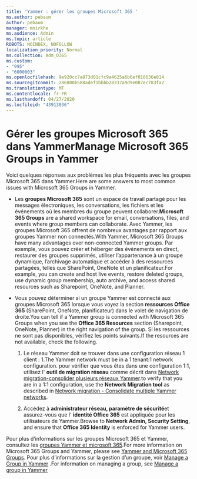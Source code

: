 ```yaml
---
title: 'Yammer : gérer les groupes Microsoft 365 '
ms.author: pebaum
author: pebaum
manager: mnirkhe
ms.audience: Admin
ms.topic: article
ROBOTS: NOINDEX, NOFOLLOW
localization_priority: Normal
ms.collection: Adm_O365
ms.custom:
- "995"
- "6000003"
ms.openlocfilehash: 9e920cc7a873d01cfc9a4625a6b6ef018636e814
ms.sourcegitcommit: 286000b588adef1bbbb28337a9d9e087ec783fa2
ms.translationtype: MT
ms.contentlocale: fr-FR
ms.lasthandoff: 04/27/2020
ms.locfileid: "43913036"
---
```

# <a name="manage-microsoft-365-groups-in-yammer"></a><span data-ttu-id="83016-102">Gérer les groupes Microsoft 365 dans Yammer</span><span class="sxs-lookup"><span data-stu-id="83016-102">Manage Microsoft 365 Groups in Yammer</span></span>

<span data-ttu-id="83016-103">Voici quelques réponses aux problèmes les plus fréquents avec les groupes Microsoft 365 dans Yammer.</span><span class="sxs-lookup"><span data-stu-id="83016-103">Here are some answers to most common issues with Microsoft 365 Groups in Yammer.</span></span>

* <span data-ttu-id="83016-104">Les **groupes Microsoft 365** sont un espace de travail partagé pour les messages électroniques, les conversations, les fichiers et les événements où les membres du groupe peuvent collaborer.</span><span class="sxs-lookup"><span data-stu-id="83016-104">**Microsoft 365 Groups** are a shared workspace for email, conversations, files, and events where group members can collaborate.</span></span> <span data-ttu-id="83016-105">Avec Yammer, les groupes Microsoft 365 offrent de nombreux avantages par rapport aux groupes Yammer non connectés.</span><span class="sxs-lookup"><span data-stu-id="83016-105">With Yammer, Microsoft 365 Groups have many advantages over non-connected Yammer groups.</span></span> <span data-ttu-id="83016-106">Par exemple, vous pouvez créer et héberger des événements en direct, restaurer des groupes supprimés, utiliser l’appartenance à un groupe dynamique, l’archivage automatique et accéder à des ressources partagées, telles que SharePoint, OneNote et un planificateur.</span><span class="sxs-lookup"><span data-stu-id="83016-106">For example, you can create and host live events, restore deleted groups, use dynamic group membership, auto archive, and access shared resources such as Sharepoint, OneNote, and Planner.</span></span>

* <span data-ttu-id="83016-107">Vous pouvez déterminer si un groupe Yammer est connecté aux groupes Microsoft 365 lorsque vous voyez la section **ressources Office 365** (SharePoint, OneNote, planificateur) dans le volet de navigation de droite.</span><span class="sxs-lookup"><span data-stu-id="83016-107">You can tell if a Yammer group is connected with Microsoft 365 Groups when you see the **Office 365 Resources** section (Sharepoint, OneNote, Planner) in the right navigation of the group.</span></span> <span data-ttu-id="83016-108">Si les ressources ne sont pas disponibles, vérifiez les points suivants.</span><span class="sxs-lookup"><span data-stu-id="83016-108">If the resources are not available, check the following.</span></span>

  1. <span data-ttu-id="83016-109">Le réseau Yammer doit se trouver dans une configuration réseau 1 client : 1.</span><span class="sxs-lookup"><span data-stu-id="83016-109">The Yammer network must be in a 1 tenant:1 network configuration.</span></span> <span data-ttu-id="83016-110">pour vérifier que vous êtes dans une configuration 1:1, utilisez l' **outil de migration réseau** comme décrit dans [Network migration-consolider plusieurs réseaux Yammer](https://docs.microsoft.com/yammer/configure-your-yammer-network/consolidate-multiple-yammer-networks).</span><span class="sxs-lookup"><span data-stu-id="83016-110">to verify that you are in a 1:1 configuration, use the **Network Migration tool** as described in [Network migration - Consolidate multiple Yammer networks](https://docs.microsoft.com/yammer/configure-your-yammer-network/consolidate-multiple-yammer-networks).</span></span>

  2. <span data-ttu-id="83016-111">Accédez à **administrateur réseau, paramètre de sécurité**et assurez-vous que l' **identité Office 365** est appliquée pour les utilisateurs de Yammer.</span><span class="sxs-lookup"><span data-stu-id="83016-111">Browse to **Network Admin, Security Setting**, and ensure that **Office 365 Identity** is enforced for Yammer users.</span></span>

<span data-ttu-id="83016-112">Pour plus d’informations sur les groupes Microsoft 365 et Yammer, consultez les [groupes Yammer et microsoft 365](https://docs.microsoft.com/yammer/manage-yammer-groups/yammer-and-office-365-groups).</span><span class="sxs-lookup"><span data-stu-id="83016-112">For more information on Microsoft 365 Groups and Yammer, please see [Yammer and Microsoft 365 Groups](https://docs.microsoft.com/yammer/manage-yammer-groups/yammer-and-office-365-groups).</span></span> <span data-ttu-id="83016-113">Pour plus d’informations sur la gestion d’un groupe, voir [Manage a Group in Yammer](https://support.office.com/article/Manage-a-group-in-Yammer-6e05c6d6-5548-4c88-89cd-e6757a514ef2) .</span><span class="sxs-lookup"><span data-stu-id="83016-113">For information on managing a group, see [Manage a group in Yammer](https://support.office.com/article/Manage-a-group-in-Yammer-6e05c6d6-5548-4c88-89cd-e6757a514ef2)</span></span>
